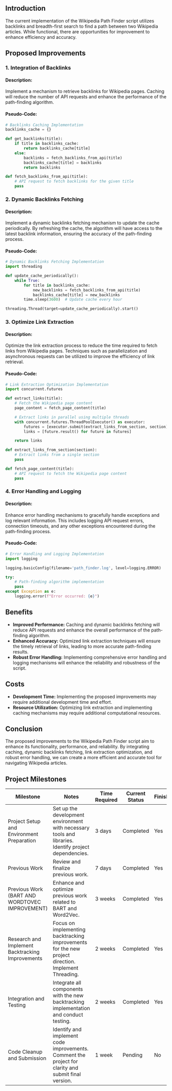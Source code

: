 ## Introduction
The current implementation of the Wikipedia Path Finder script utilizes backlinks and breadth-first search to find a path between two Wikipedia articles. While functional, there are opportunities for improvement to enhance efficiency and accuracy.

## Proposed Improvements

### 1. Integration of Backlinks 
#### Description:
Implement a mechanism to retrieve backlinks for Wikipedia pages. Caching will reduce the number of API requests and enhance the performance of the path-finding algorithm.

#### Pseudo-Code:
```python
# Backlinks Caching Implementation
backlinks_cache = {}

def get_backlinks(title):
    if title in backlinks_cache:
        return backlinks_cache[title]
    else:
        backlinks = fetch_backlinks_from_api(title)
        backlinks_cache[title] = backlinks
        return backlinks

def fetch_backlinks_from_api(title):
    # API request to fetch backlinks for the given title
    pass
```

### 2. Dynamic Backlinks Fetching
#### Description:
Implement a dynamic backlinks fetching mechanism to update the cache periodically. By refreshing the cache, the algorithm will have access to the latest backlink information, ensuring the accuracy of the path-finding process.

#### Pseudo-Code:
```python
# Dynamic Backlinks Fetching Implementation
import threading

def update_cache_periodically():
    while True:
        for title in backlinks_cache:
            new_backlinks = fetch_backlinks_from_api(title)
            backlinks_cache[title] = new_backlinks
        time.sleep(3600)  # Update cache every hour

threading.Thread(target=update_cache_periodically).start()
```

### 3. Optimize Link Extraction
#### Description:
Optimize the link extraction process to reduce the time required to fetch links from Wikipedia pages. Techniques such as parallelization and asynchronous requests can be utilized to improve the efficiency of link retrieval.

#### Pseudo-Code:
```python
# Link Extraction Optimization Implementation
import concurrent.futures

def extract_links(title):
    # Fetch the Wikipedia page content
    page_content = fetch_page_content(title)

    # Extract links in parallel using multiple threads
    with concurrent.futures.ThreadPoolExecutor() as executor:
        futures = [executor.submit(extract_links_from_section, section) for section in page_content.sections]
        links = [future.result() for future in futures]

    return links

def extract_links_from_section(section):
    # Extract links from a single section
    pass

def fetch_page_content(title):
    # API request to fetch the Wikipedia page content
    pass
```

### 4. Error Handling and Logging
#### Description:
Enhance error handling mechanisms to gracefully handle exceptions and log relevant information. This includes logging API request errors, connection timeouts, and any other exceptions encountered during the path-finding process.

#### Pseudo-Code:
```python
# Error Handling and Logging Implementation
import logging

logging.basicConfig(filename='path_finder.log', level=logging.ERROR)

try:
    # Path-finding algorithm implementation
    pass
except Exception as e:
    logging.error(f"Error occurred: {e}")
```

## Benefits
- **Improved Performance:** Caching and dynamic backlinks fetching will reduce API requests and enhance the overall performance of the path-finding algorithm.
- **Enhanced Accuracy:** Optimized link extraction techniques will ensure the timely retrieval of links, leading to more accurate path-finding results.
- **Robust Error Handling:** Implementing comprehensive error handling and logging mechanisms will enhance the reliability and robustness of the script.

## Costs
- **Development Time:** Implementing the proposed improvements may require additional development time and effort.
- **Resource Utilization:** Optimizing link extraction and implementing caching mechanisms may require additional computational resources.

## Conclusion
The proposed improvements to the Wikipedia Path Finder script aim to enhance its functionality, performance, and reliability. By integrating caching, dynamic backlinks fetching, link extraction optimization, and robust error handling, we can create a more efficient and accurate tool for navigating Wikipedia articles.


## Project Milestones

| Milestone                               | Notes                                                   | Time Required | Current Status | Finished | Delivery Date     |
|-----------------------------------------|---------------------------------------------------------|---------------|----------------|----------|-------------------|
| Project Setup and Environment Preparation | Set up the development environment with necessary tools and libraries. Identify project dependencies. | 3 days        | Completed      | Yes      | Mar 28, 2024      |
| Previous Work                           | Review and finalize previous work.                      | 7 days        | Completed      | Yes      | Thursday, April 4, 2024 |
| Previous Work (BART AND WORDTOVEC IMPROVEMENT) | Enhance and optimize previous work related to BART and Word2Vec. | 3 weeks       | Completed      | Yes      | Thursday, April 25, 2024 |
| Research and Implement Backtracking Improvements | Focus on implementing backtracking improvements for the new project direction. Implement Threading. | 2 weeks       | Completed      | Yes      | Thursday, April 18, 2024 |
| Integration and Testing                | Integrate all components with the new backtracking implementation and conduct testing. | 2 weeks       | Completed      | Yes      | Thursday, May 9, 2024 |
| Code Cleanup and Submission            | Identify and implement code improvements. Comment the project for clarity and submit final version. | 1 week     | Pending        | No       | Friday, May 17, 2024 |
